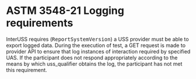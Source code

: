 # ASTM 3548-21 Logging requirements

InterUSS requires (<tt>ReportSystemVersion</tt>) a USS provider must be able to export logged data. During the execution of test, a GET request is made to provider API to ensure that log instances of interaction required by specified UAS. If the participant does not respond appropriately according to the means by which uss_qualifier obtains the log, the participant has not met this requirement. 
